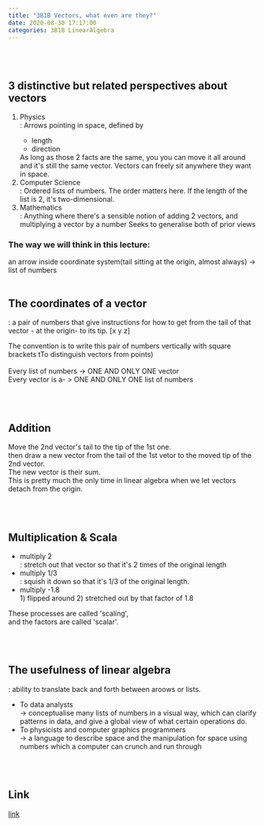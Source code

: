 ```yaml
---
title: "3B1B Vectors, what even are they?"	
date: 2020-08-30 17:17:00	
categories: 3B1B LinearAlgebra
---	
```


<br>
<br>
<h2>3 distinctive but related perspectives about vectors</h2>

<ol>
  <li>Physics</li>
  : Arrows pointing in space, defined by 
  <ul>
  <li>length</li>
  <li>direction</li> 	
  </ul>
  As long as those 2 facts are the same, you you can move it all around and it's still the same vector. 	
  Vectors can freely sit anywhere they want in space. 	


  <li>Computer Science </li>
  : Ordered lists of numbers.	
  The order matters here. 	
  If the length of the list is 2, it's two-dimensional.	


  <li>Mathematics </li>
  : Anything where there's a sensible notion of adding 2 vectors, and multiplying a vector by a number	
  Seeks to generalise both of prior views	
</ol>


<h3>The way we will think in this lecture: </h3>
an arrow inside coordinate system(tail sitting at the origin, almost always)  -> list of numbers

<br>
<br>
<h2>The coordinates of a vector</h2> 
: a pair of numbers that give instructions for how to get from the tail of that vector - at the origin- to its tip. 
[x
y
z]


The convention is to write this pair of numbers vertically with square brackets tTo distinguish vectors from points)
<br>
<br>
Every list of numbers -> ONE AND ONLY ONE vector<br>
Every vector is a- > ONE AND ONLY ONE list of numbers


<br>
<br>
<h2>Addition</h2>

  Move the 2nd vector's tail to the tip of the 1st one.<br>
  then draw a new vector from the tail of the 1st vetor to the moved tip of the 2nd vector.<br>
  The new vector is their sum.<br>
  This is pretty much the only time in linear algebra when we let vectors detach from the origin. 
  
<br>
<br>
<h2>Multiplication & Scala</h2>
   <ul>
   <li>multiply 2  </li>
    : stretch out that vector so that it's 2 times of the original length
  
   <li>multiply 1/3 </li>
    : squish it down so that it's 1/3 of the original length. 
  
   <li>multiply -1.8  </li>
    1) flipped around 
    2) stretched out by that factor of 1.8
    </ul>
    
   These processes are called 'scaling', <br>
   and the factors are called 'scalar'. 
   
    
<br>
<br>
<h2> The usefulness of linear algebra</h2> 
  : ability to translate back and forth between aroows or lists. 
  <ul>
  <li> To data analysts </li>
  -> conceptualise many lists of numbers in a visual way, which can clarify patterns in data, and give a global view of what certain operations do. 	
  <li>To physicists and computer graphics programmers </li>
  -> a language to describe space and the manipulation for space using numbers which a computer can crunch and run through
</ul>
<br>
<br>
<h2>Link</h2>
<a href="https://www.youtube.com/watch?v=fNk_zzaMoSs&list=PLZHQObOWTQDPD3MizzM2xVFitgF8hE_ab&index=2&t=277s">link</a>

